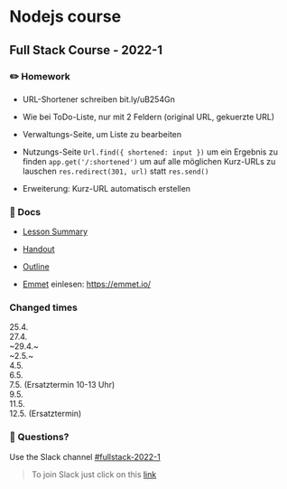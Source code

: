# Nodejs course
## Full Stack Course - 2022-1

### ✏️ Homework

- URL-Shortener schreiben
  bit.ly/uB254Gn
- Wie bei ToDo-Liste, nur mit 2 Feldern (original URL, gekuerzte URL)
- Verwaltungs-Seite, um Liste zu bearbeiten
- Nutzungs-Seite
  `Url.find({ shortened: input })` um ein Ergebnis zu finden 
  `app.get('/:shortened')` um auf alle möglichen Kurz-URLs zu lauschen
  `res.redirect(301, url)` statt `res.send()`

- Erweiterung: Kurz-URL automatisch erstellen

### 📄 Docs

- [Lesson Summary](docs/summary.md)

- [Handout](<docs/Handout - Node.js.pdf>)

- [Outline](<docs/Outline - Node.js.pdf>)

- [Emmet](https://emmet.io/) einlesen: https://emmet.io/


### Changed times

25.4.<br/>
27.4.<br/>
~29.4.~<br/>
~2.5.~<br/>
4.5.<br/>
6.5.<br/>
7.5. (Ersatztermin 10-13 Uhr)<br/>
9.5. <br/>
11.5.<br/>
12.5. (Ersatztermin)


### 🤔 Questions?

Use the Slack channel [#fullstack-2022-1](https://hamburgcodingschool.slack.com/archives/C02TX7C3SQH)

> To join Slack just click on this [link](https://hamburgcodingschool.slack.com/join/shared_invite/enQtMjczNDI3OTE4NzIwLTE2ZmNkNDk5YTg3MDFlOTY2ZmU2YzU5YTU4MTNhNDg4MTRhNTMwYzFiNTdlOTdhYzllYzg5YmVkYzljNWExY2U#/)
